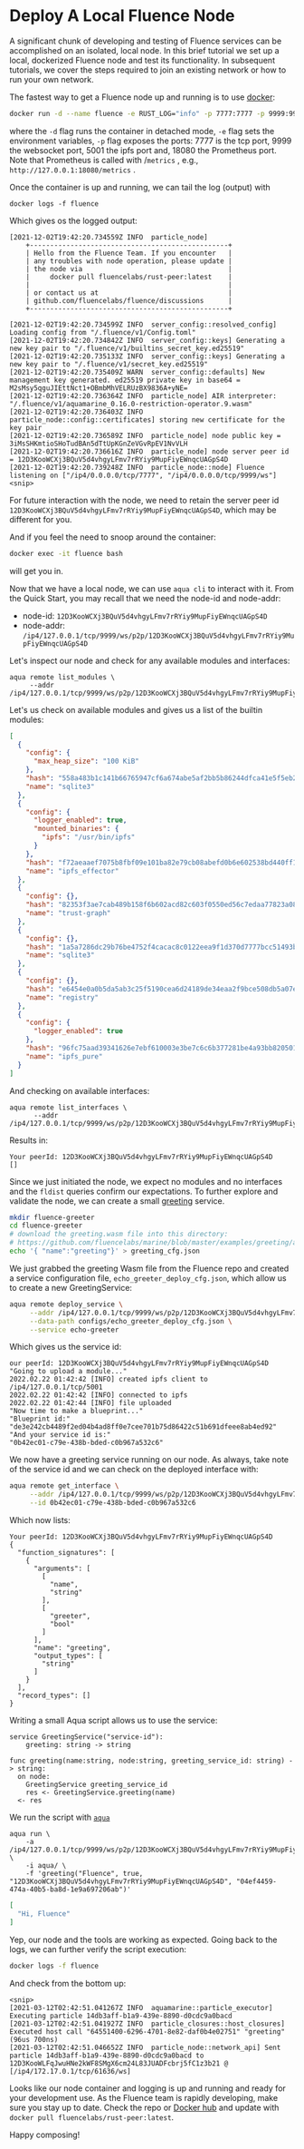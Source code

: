 # Deploy A Local Fluence Node

A significant chunk of developing and testing of Fluence services can be accomplished on an isolated, local node. In this brief tutorial we set up a local, dockerized Fluence node and test its functionality. In subsequent tutorials, we cover the steps required to join an existing network or how to run your own network.

The fastest way to get a Fluence node up and running is to use [docker](https://docs.docker.com/get-docker/):

```sh
docker run -d --name fluence -e RUST_LOG="info" -p 7777:7777 -p 9999:9999 -p 5001:5001 -p 18080 fluencelabs/rust-peer
```

where the `-d` flag runs the container in detached mode, `-e` flag sets the environment variables, `-p` flag exposes the ports: 7777 is the tcp port, 9999 the websocket port, 5001 the ipfs port and, 18080 the Prometheus port. Note that Prometheus is called with  /`metrics` , e.g., `http://127.0.0.1:18080/metrics` .

Once the container is up and running, we can tail the log (output) with

```
docker logs -f fluence
```

Which gives os the logged output:

```
[2021-12-02T19:42:20.734559Z INFO  particle_node]
    +-------------------------------------------------+
    | Hello from the Fluence Team. If you encounter   |
    | any troubles with node operation, please update |
    | the node via                                    |
    |     docker pull fluencelabs/rust-peer:latest    |
    |                                                 |
    | or contact us at                                |
    | github.com/fluencelabs/fluence/discussions      |
    +-------------------------------------------------+

[2021-12-02T19:42:20.734599Z INFO  server_config::resolved_config] Loading config from "/.fluence/v1/Config.toml"
[2021-12-02T19:42:20.734842Z INFO  server_config::keys] Generating a new key pair to "/.fluence/v1/builtins_secret_key.ed25519"
[2021-12-02T19:42:20.735133Z INFO  server_config::keys] Generating a new key pair to "/.fluence/v1/secret_key.ed25519"
[2021-12-02T19:42:20.735409Z WARN  server_config::defaults] New management key generated. ed25519 private key in base64 = M2sMsy5qguJIEttNct1+OBmbMhVELRUzBX9836A+yNE=
[2021-12-02T19:42:20.736364Z INFO  particle_node] AIR interpreter: "/.fluence/v1/aquamarine_0.16.0-restriction-operator.9.wasm"
[2021-12-02T19:42:20.736403Z INFO  particle_node::config::certificates] storing new certificate for the key pair
[2021-12-02T19:42:20.736589Z INFO  particle_node] node public key = 3iMsSHKmtioSHoTudBAn5dTtUpKGnZeVGvRpEV1NvVLH
[2021-12-02T19:42:20.736616Z INFO  particle_node] node server peer id = 12D3KooWCXj3BQuV5d4vhgyLFmv7rRYiy9MupFiyEWnqcUAGpS4D
[2021-12-02T19:42:20.739248Z INFO  particle_node::node] Fluence listening on ["/ip4/0.0.0.0/tcp/7777", "/ip4/0.0.0.0/tcp/9999/ws"]
<snip>
```



For future interaction with the node, we need to retain the server peer id `12D3KooWCXj3BQuV5d4vhgyLFmv7rRYiy9MupFiyEWnqcUAGpS4D`, which may be different for you.

And if you feel the need to snoop around the container:

```sh
docker exec -it fluence bash
```

will get you in.

Now that we have a local node, we can use `aqua cli` to interact with it. From the Quick Start, you may recall that we need the node-id and node-addr:

* node-id: `12D3KooWCXj3BQuV5d4vhgyLFmv7rRYiy9MupFiyEWnqcUAGpS4D`
* node-addr: `/ip4/127.0.0.1/tcp/9999/ws/p2p/12D3KooWCXj3BQuV5d4vhgyLFmv7rRYiy9MupFiyEWnqcUAGpS4D`

Let's inspect our node and check for any available modules and interfaces:

```
aqua remote list_modules \
     --addr /ip4/127.0.0.1/tcp/9999/ws/p2p/12D3KooWCXj3BQuV5d4vhgyLFmv7rRYiy9MupFiyEWnqcUAGpS4D
```

Let's us check on available modules and gives us a list of the builtin modules:

```json
[
  {
    "config": {
      "max_heap_size": "100 KiB"
    },
    "hash": "558a483b1c141b66765947cf6a674abe5af2bb5b86244dfca41e5f5eb2a86e9e",
    "name": "sqlite3"
  },
  {
    "config": {
      "logger_enabled": true,
      "mounted_binaries": {
        "ipfs": "/usr/bin/ipfs"
      }
    },
    "hash": "f72aeaaef7075b8fbf09e101ba82e79cb08abefd0b6e602538bd440ff17c2329",
    "name": "ipfs_effector"
  },
  {
    "config": {},
    "hash": "82353f3ae7cab489b158f6b602acd82c603f0550ed56c7edaa77823a08596d12",
    "name": "trust-graph"
  },
  {
    "config": {},
    "hash": "1a5a7286dc29b76be4752f4cacac8c0122eea9f1d370d7777bcc51493bf3b6b7",
    "name": "sqlite3"
  },
  {
    "config": {},
    "hash": "e6454e0a0b5da5ab3c25f5190cea6d24189de34eaa2f9bce508db5a07ed1a465",
    "name": "registry"
  },
  {
    "config": {
      "logger_enabled": true
    },
    "hash": "96fc75aad39341626e7ebf610003e3be7c6c6b377281be4a93bb8205019223b2",
    "name": "ipfs_pure"
  }
]
```

And checking on available interfaces:

```
aqua remote list_interfaces \
      --addr /ip4/127.0.0.1/tcp/9999/ws/p2p/12D3KooWCXj3BQuV5d4vhgyLFmv7rRYiy9MupFiyEWnqcUAGpS4D 
```

Results in:

```
Your peerId: 12D3KooWCXj3BQuV5d4vhgyLFmv7rRYiy9MupFiyEWnqcUAGpS4D
[]
```

Since we just initiated the node, we expect no modules and no interfaces and the `fldist` queries confirm our expectations. To further explore and validate the node, we can create a small [greeting](https://github.com/fluencelabs/fce/tree/master/examples/greeting) service.

```sh
mkdir fluence-greeter
cd fluence-greeter
# download the greeting.wasm file into this directory:
# https://github.com/fluencelabs/marine/blob/master/examples/greeting/artifacts/greeting.wasm -- Download button to the right
echo '{ "name":"greeting"}' > greeting_cfg.json
```

We just grabbed the greeting Wasm file from the Fluence repo and created a service configuration file, `echo_greeter_deploy_cfg.json`, which allow us to create a new GreetingService:

```sh
aqua remote deploy_service \
     --addr /ip4/127.0.0.1/tcp/9999/ws/p2p/12D3KooWCXj3BQuV5d4vhgyLFmv7rRYiy9MupFiyEWnqcUAGpS4D \
     --data-path configs/echo_greeter_deploy_cfg.json \
     --service echo-greeter
```

Which gives us the service id:

```
our peerId: 12D3KooWCXj3BQuV5d4vhgyLFmv7rRYiy9MupFiyEWnqcUAGpS4D
"Going to upload a module..."
2022.02.22 01:42:42 [INFO] created ipfs client to /ip4/127.0.0.1/tcp/5001
2022.02.22 01:42:42 [INFO] connected to ipfs
2022.02.22 01:42:44 [INFO] file uploaded
"Now time to make a blueprint..."
"Blueprint id:"
"de3e242cb4489f2ed04b4ad8ff0e7cee701b75d86422c51b691dfeee8ab4ed92"
"And your service id is:"
"0b42ec01-c79e-438b-bded-c0b967a532c6"
```

We now have a greeting service running on our node. As always, take note of the service id and we can check on the deployed interface with:

```sh
aqua remote get_interface \
     --addr /ip4/127.0.0.1/tcp/9999/ws/p2p/12D3KooWCXj3BQuV5d4vhgyLFmv7rRYiy9MupFiyEWnqcUAGpS4D \
     --id 0b42ec01-c79e-438b-bded-c0b967a532c6
```

Which now lists:

```
Your peerId: 12D3KooWCXj3BQuV5d4vhgyLFmv7rRYiy9MupFiyEWnqcUAGpS4D
{
  "function_signatures": [
    {
      "arguments": [
        [
          "name",
          "string"
        ],
        [
          "greeter",
          "bool"
        ]
      ],
      "name": "greeting",
      "output_types": [
        "string"
      ]
    }
  ],
  "record_types": []
}
```

Writing a small Aqua script allows us to use the service:

```aqua
service GreetingService("service-id"):
    greeting: string -> string

func greeting(name:string, node:string, greeting_service_id: string) -> string:
  on node:
    GreetingService greeting_service_id
    res <- GreetingService.greeting(name)
  <- res
```

We run the script with [`aqua`](../../aqua-book/aqua-cli/aqua-cli.md)

```
aqua run \
    -a /ip4/127.0.0.1/tcp/9999/ws/p2p/12D3KooWCXj3BQuV5d4vhgyLFmv7rRYiy9MupFiyEWnqcUAGpS4D \
    -i aqua/ \
    -f 'greeting("Fluence", true, "12D3KooWCXj3BQuV5d4vhgyLFmv7rRYiy9MupFiyEWnqcUAGpS4D", "04ef4459-474a-40b5-ba8d-1e9a697206ab")'
```

```json
[
  "Hi, Fluence"
]
```

Yep, our node and the tools are working as expected. Going back to the logs, we can further verify the script execution:

```sh
docker logs -f fluence
```

And check from the bottom up:

```
<snip>
[2021-03-12T02:42:51.041267Z INFO  aquamarine::particle_executor] Executing particle 14db3aff-b1a9-439e-8890-d0cdc9a0bacd
[2021-03-12T02:42:51.041927Z INFO  particle_closures::host_closures] Executed host call "64551400-6296-4701-8e82-daf0b4e02751" "greeting" (96us 700ns)
[2021-03-12T02:42:51.046652Z INFO  particle_node::network_api] Sent particle 14db3aff-b1a9-439e-8890-d0cdc9a0bacd to 12D3KooWLFqJwuHNe2kWF8SMgX6cm24L83JUADFcbrj5fC1z3b21 @ [/ip4/172.17.0.1/tcp/61636/ws]
```

Looks like our node container and logging is up and running and ready for your development use. As the Fluence team is rapidly developing, make sure you stay up to date. Check the repo or [Docker hub](https://hub.docker.com/r/fluencelabs/rust-peer) and update with `docker pull fluencelabs/rust-peer:latest`.

Happy composing!
